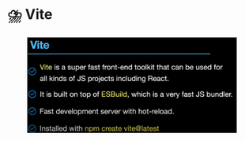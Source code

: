 # ⛈️ Vite

<figure><img src=".gitbook/assets/image (12).png" alt=""><figcaption></figcaption></figure>
